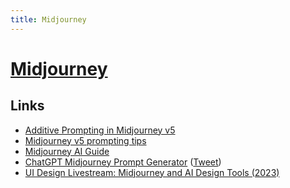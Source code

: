 ```yaml
---
title: Midjourney
---
```


# [Midjourney](https://www.midjourney.com/home/)

## Links

- [Additive Prompting in Midjourney v5](https://twitter.com/nickfloats/status/1645522764084772875)
- [Midjourney v5 prompting tips](https://twitter.com/nickfloats/status/1645639748575428611)
- [Midjourney AI Guide](https://enchanting-trader-463.notion.site/Midjourney-AI-Guide-41eca43809dd4d8fa676e648436fc29c)
- [ChatGPT Midjourney Prompt Generator](https://gist.github.com/ubuwaits/395e8626697bc56ae2d0a6c74a3de89f) ([Tweet](https://twitter.com/ubuwaits/status/1650177607504101377))
- [UI Design Livestream: Midjourney and AI Design Tools (2023)](https://www.youtube.com/watch?v=5KnFHHGK80E)
